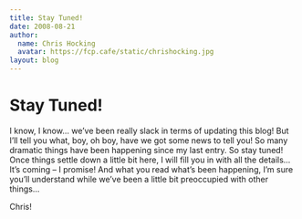 ```yaml
---
title: Stay Tuned!
date: 2008-08-21
author:
  name: Chris Hocking
  avatar: https://fcp.cafe/static/chrishocking.jpg
layout: blog
---
```

# Stay Tuned!

I know, I know… we’ve been really slack in terms of updating this blog! But I’ll tell you what, boy, oh boy, have we got some news to tell you! So many dramatic things have been happening since my last entry. So stay tuned! Once things settle down a little bit here, I will fill you in with all the details… It’s coming – I promise! And what you read what’s been happening, I’m sure you’ll understand while we’ve been a little bit preoccupied with other things…

Chris!